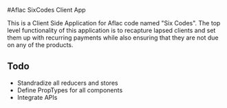 #Aflac SixCodes Client App

This is a Client Side Application for Aflac code named "Six Codes". The top level functionality of this application is to recapture lapsed clients and set them up with recurring payments while also ensuring that they are not due on any of the products.

## Todo

- Standradize all reducers and stores
- Define PropTypes for all components
- Integrate APIs
